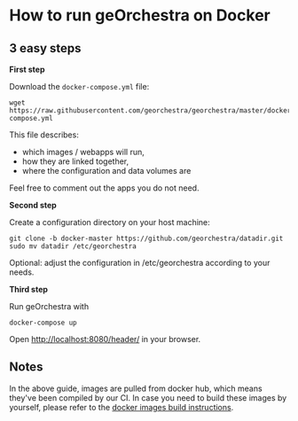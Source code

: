 # How to run geOrchestra on Docker

## 3 easy steps

**First step**

Download the `docker-compose.yml` file:
```
wget https://raw.githubusercontent.com/georchestra/georchestra/master/docker-compose.yml
```
This file describes:
 * which images / webapps will run,
 * how they are linked together,
 * where the configuration and data volumes are

Feel free to comment out the apps you do not need.


**Second step**

Create a configuration directory on your host machine:
```
git clone -b docker-master https://github.com/georchestra/datadir.git
sudo mv datadir /etc/georchestra
```

Optional: adjust the configuration in /etc/georchestra according to your needs.


**Third step**

Run geOrchestra with
```
docker-compose up
```

Open [http://localhost:8080/header/](http://localhost:8080/header/) in your browser.


## Notes

In the above guide, images are pulled from docker hub, which means they've been compiled by our CI. 
In case you need to build these images by yourself, please refer to the [docker images build instructions](../docker/README.md).
